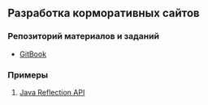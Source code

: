 ## Разработка корморативных сайтов

### Репозиторий материалов и заданий

* [GitBook](https://piligrim-a3.gitbook.io/razrabotka-korporativnykh-saitov/)

### Примеры

1. [Java Reflection API](lk-annotation/)



